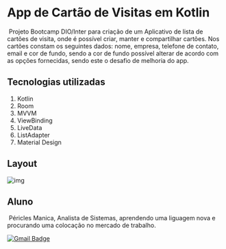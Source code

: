 # App de Cartão de Visitas em Kotlin

​	Projeto Bootcamp DIO/Inter para criação de um Aplicativo de lista de cartões de visita, onde é possível criar, manter e compartilhar cartões. Nos cartões constam os seguintes dados: nome, empresa, telefone de contato, email e cor de fundo, sendo a cor de fundo possível alterar de acordo com as opções fornecidas, sendo este o desafio de melhoria do app.

## Tecnologias utilizadas 

1. Kotlin
2. Room
3. MVVM
4. ViewBinding
5. LiveData
6. ListAdapter
7. Material Design



## Layout

![img]()



## Aluno

​	Péricles Manica, Analista de Sistemas, aprendendo uma liguagem nova e procurando uma colocação no mercado de trabalho.

 [![Gmail Badge](https://img.shields.io/badge/-manicap@gmail.com-c14438?style=flat-square&logo=Gmail&logoColor=white&link=mailto:manicap@gmail.com)](mailto:manicap@gmail.com)

